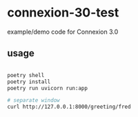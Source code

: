 # connexion-30-test
example/demo code for Connexion 3.0

## usage

```bash

poetry shell
poetry install
poetry run uvicorn run:app

# separate window
curl http://127.0.0.1:8000/greeting/fred
```
